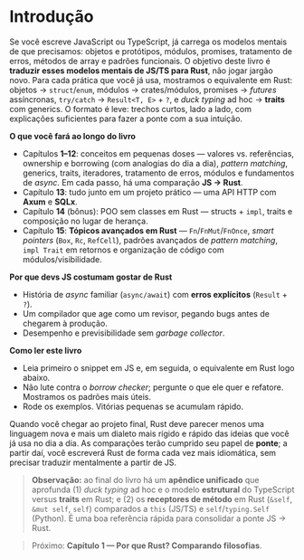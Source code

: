 # Introdução

Se você escreve JavaScript ou TypeScript, já carrega os modelos mentais de que precisamos: objetos e protótipos, módulos, promises, tratamento de erros, métodos de array e padrões funcionais. O objetivo deste livro é **traduzir esses modelos mentais de JS/TS para Rust**, não jogar jargão novo. Para cada prática que você já usa, mostramos o equivalente em Rust: objetos → `struct`/`enum`, módulos → crates/módulos, promises → *futures* assíncronas, `try/catch` → `Result<T, E>` + `?`, e *duck typing* ad hoc → **traits** com generics. O formato é leve: trechos curtos, lado a lado, com explicações suficientes para fazer a ponte com a sua intuição.

**O que você fará ao longo do livro**

* Capítulos **1–12**: conceitos em pequenas doses — valores vs. referências, ownership e borrowing (com analogias do dia a dia), *pattern matching*, generics, traits, iteradores, tratamento de erros, módulos e fundamentos de *async*. Em cada passo, há uma comparação **JS → Rust**.
* Capítulo **13**: tudo junto em um projeto prático — uma API HTTP com **Axum** e **SQLx**.
* Capítulo **14** (bônus): POO sem classes em Rust — structs + `impl`, traits e composição no lugar de herança.
* Capítulo **15**: **Tópicos avançados em Rust** — `Fn`/`FnMut`/`FnOnce`, *smart pointers* (`Box`, `Rc`, `RefCell`), padrões avançados de *pattern matching*, `impl Trait` em retornos e organização de código com módulos/visibilidade.

**Por que devs JS costumam gostar de Rust**

* História de *async* familiar (`async/await`) com **erros explícitos** (`Result` + `?`).
* Um compilador que age como um revisor, pegando bugs antes de chegarem à produção.
* Desempenho e previsibilidade sem *garbage collector*.

**Como ler este livro**

* Leia primeiro o snippet em JS e, em seguida, o equivalente em Rust logo abaixo.
* Não lute contra o *borrow checker*; pergunte o que ele quer e refatore. Mostramos os padrões mais úteis.
* Rode os exemplos. Vitórias pequenas se acumulam rápido.

Quando você chegar ao projeto final, Rust deve parecer menos uma linguagem nova e mais um dialeto mais rígido e rápido das ideias que você já usa no dia a dia. As comparações terão cumprido seu papel de **ponte**; a partir daí, você escreverá Rust de forma cada vez mais idiomática, sem precisar traduzir mentalmente a partir de JS.

> **Observação:** ao final do livro há um **apêndice unificado** que aprofunda (1) *duck typing* ad hoc e o modelo **estrutural** do TypeScript versus **traits** em Rust; e (2) os **receptores de método** em Rust (`&self`, `&mut self`, `self`) comparados a `this` (JS/TS) e `self`/`typing.Self` (Python). É uma boa referência rápida para consolidar a ponte JS → Rust.

> Próximo: **Capítulo 1 — Por que Rust? Comparando filosofias**.
